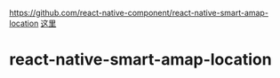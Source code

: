 





https://github.com/react-native-component/react-native-smart-amap-location
[这里][0]

# react-native-smart-amap-location

[0]: https://github.com/react-native-component/react-native-smart-amap-location

